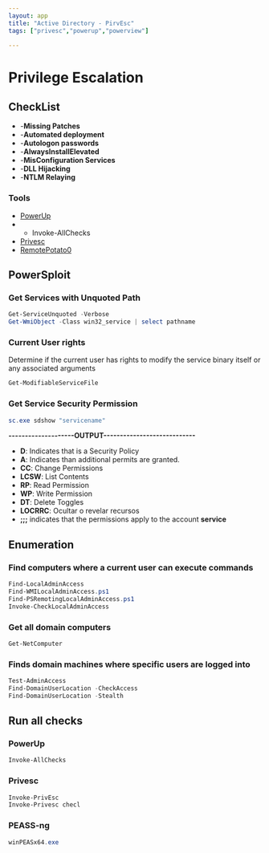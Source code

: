 ```yaml
---
layout: app
title: "Active Directory - PirvEsc"
tags: ["privesc","powerup","powerview"]

---
```


# Privilege Escalation

## CheckList

- -**Missing Patches**
- -**Automated deployment**
- -**Autologon passwords**
- -**AlwaysInstallElevated**
- -**MisConfiguration Services**
- -**DLL Hijacking**
- -**NTLM Relaying**


### Tools
* [PowerUp](https://github.com/PowerShellMafia/PowerSploit/tree/master/Privesc)
* - Invoke-AllChecks
* [Privesc](https://github.com/enjoiz/Privesc)
* [RemotePotato0](https://github.com/antonioCoco/RemotePotato0)

## PowerSploit

### Get Services with Unquoted Path

```powershell
Get-ServiceUnquoted -Verbose
Get-WmiObject -Class win32_service | select pathname
```
### Current User rights

Determine if the current user has rights to modify the service binary itself or any associated arguments

```powershell
Get-ModifiableServiceFile
```

### Get Service Security Permission
```powershell
sc.exe sdshow "servicename"
```
**--------------------OUTPUT----------------------------**

- **D**: Indicates that is a Security Policy
- **A**: Indicates than additional permits are granted.
- **CC**: Change Permissions
- **LCSW**: List Contents
- **RP**: Read Permission
- **WP**: Write Permission
- **DT**: Delete Toggles
- **LOCRRC**: Ocultar o revelar recursos
- **;;;** indicates that the permissions apply to the account **service**




## Enumeration

### Find computers where a current user can execute commands

```powershell
Find-LocalAdminAccess
Find-WMILocalAdminAccess.ps1
Find-PSRemotingLocalAdminAccess.ps1 
Invoke-CheckLocalAdminAccess
```

### Get all domain computers

```powershell
Get-NetComputer
```
### Finds domain machines where specific users are logged into

```powershell
Test-AdminAccess
Find-DomainUserLocation -CheckAccess
Find-DomainUserLocation -Stealth
```
## Run all checks

### PowerUp

```powershell
Invoke-AllChecks
```

### Privesc

```powershell
Invoke-PrivEsc
Invoke-Privesc checl
```

### PEASS-ng

```powershell
winPEASx64.exe
```

